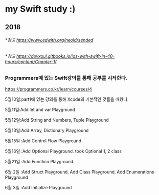 # my Swift study :)
## 2018

###### *참고 <https://www.edwith.org/neoid/sended>

###### *참고 <https://devxoul.gitbooks.io/ios-with-swift-in-40-hours/content/Chapter-1/>
### Programmers에 있는 Swift강의를 통해 공부를 시작한다.
 <https://programmers.co.kr/learn/courses/4>

5월10일:part1에 있는 강의를 통해 Xcode의 기본적인 것들을 배웠다.

5월11일:Add let and var Playground

5월12일:Add String and Numbers, Tuple Playground

5월13일:Add Array, Dictionary Playground

5월15일 :Add Control Flow Playground

5월16일 :Add Optional Playground. took Optional 1, 2 class

5월21일 :Add Function Playground

6월 2일 :Add Struct Playground, Add Class Playground, Add Enumerations Playground

6월 3일 :Add Initialize Playground
